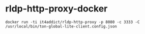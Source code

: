 # rldp-http-proxy-docker

```docker run -ti it4addict/rldp-http-proxy -p 8080 -c 3333 -C /usr/local/bin/ton-global-lite-client.config.json```
